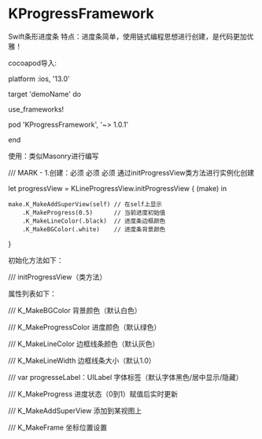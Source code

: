 
# KProgressFramework
  Swift条形进度条
特点：进度条简单，使用链式编程思想进行创建，是代码更加优雅！
  
cocoapod导入:

platform :ios, '13.0'

target 'demoName' do

  use_frameworks!
  
  pod 'KProgressFramework', '~> 1.0.1'
  
end

使用：类似Masonry进行编写

/// MARK - 1.创建：必须 必须 必须 通过initProgressView类方法进行实例化创建

let progressView = KLineProgressView.initProgressView { (make) in 
    
    make.K_MakeAddSuperView(self) // 在self上显示
        .K_MakeProgress(0.5)      // 当前进度初始值
        .K_MakeLineColor(.black)  // 进度条边框颜色
        .K_MakeBGColor(.white)    // 进度条背景颜色
}

初始化方法如下：

/// initProgressView（类方法）

属性列表如下：

/// K_MakeBGColor                 背景颜色（默认白色）

/// K_MakeProgressColor           进度颜色（默认绿色）

/// K_MakeLineColor               边框线条颜色（默认灰色）

/// K_MakeLineWidth               边框线条大小（默认1.0）

/// var progresseLabel：UILabel   字体标签（默认字体黑色/居中显示/隐藏）

/// K_MakeProgress                进度状态（0到1）赋值后实时更新

/// K_MakeAddSuperView            添加到某视图上

/// K_MakeFrame                   坐标位置设置
     

